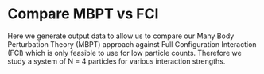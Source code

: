 # Compare MBPT vs FCI

Here we generate output data to allow us to compare our Many Body Perturbation Theory (MBPT) approach against Full Configuration Interaction (FCI) which is only feasible to use for low particle counts. Therefore we study a system of N = 4 particles for various interaction strengths.

